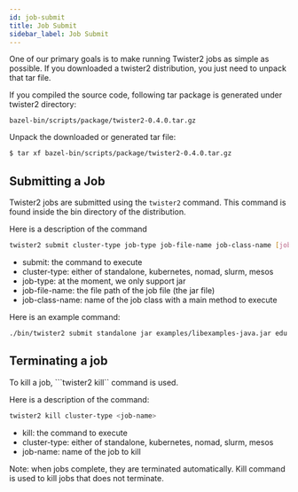 ```yaml
---
id: job-submit
title: Job Submit
sidebar_label: Job Submit
---
```


One of our primary goals is to make running Twister2 jobs as simple as possible. 
If you downloaded a twister2 distribution, you just need to unpack that tar file.

If you compiled the source code, following tar package is generated under twister2 directory:
```text
bazel-bin/scripts/package/twister2-0.4.0.tar.gz
```

Unpack the downloaded or generated tar file: 
```bash
$ tar xf bazel-bin/scripts/package/twister2-0.4.0.tar.gz
```

## Submitting a Job

Twister2 jobs are submitted using the ```twister2``` command. This command is found inside the bin
directory of the distribution.

Here is a description of the command

```bash
twister2 submit cluster-type job-type job-file-name job-class-name [job-args]
```

* submit: the command to execute
* cluster-type: either of standalone, kubernetes, nomad, slurm, mesos
* job-type: at the moment, we only support jar
* job-file-name: the file path of the job file (the jar file)
* job-class-name: name of the job class with a main method to execute

Here is an example command:

```bash
./bin/twister2 submit standalone jar examples/libexamples-java.jar edu.iu.dsc.tws.examples.task.ExampleTaskMain -itr 80 -workers 4 -size 1000 -op "allgather" -stages 8,1
```

## Terminating a job

To kill a job, ```twister2 kill`` command is used.

Here is a description of the command:

```bash
twister2 kill cluster-type <job-name>
```

* kill: the command to execute
* cluster-type: either of standalone, kubernetes, nomad, slurm, mesos
* job-name: name of the job to kill

Note: when jobs complete, they are terminated automatically. 
Kill command is used to kill jobs that does not terminate. 
